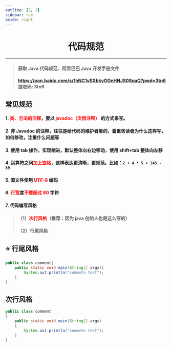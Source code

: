 ```yaml
---
outline: [2, 3]
sidebar: tue
aside: right
---
```


<h1 style="text-align: center; font-weight: bold;">代码规范</h1>

---

> #### 获取 Java 代码规范、阿里巴巴 Java 开发手册文件
>
> #### https://pan.baidu.com/s/1hNC1vSXbkvOGnHNJS0SqaQ?pwd=3tn6 提取码: 3tn6

## 常见规范

#### 1. <span style="color:red">类、方法的注释</span>，要以 <span style="color:red">javadoc（文档注释）</span> 的方式来写。

#### 2. 非 Javadoc 的注释，往往是给代码的维护者看的，着重告读者为什么这样写，如何修改，注重什么问题等

#### 3. 使用 tab 操作，实现缩进，默认整体向右边移动，使用 shift+tab 整体向左移

#### 4. 运算符之间<span style="color:red">加上空格</span>，这样表达更清晰，更规范。比如：`2 + 4 * 5 + 345 - 89`

#### 5. 源文件使用 <span style="color:red">UTF-8</span> 编码

#### 6. <span style="color:red">行宽</span>度<span style="color:red">不要超过 80</span> 字符

#### 7. 代码编写风格

> #### （1）<span style="color:red">次行风格</span>（推荐：因为 java 创始人也是这么写的）
>
> #### （2）行尾风格

## ⭐ 行尾风格

```java
public class comment{
	public static void main(String[] args){
		System.out.println("commetn test");
	}
}
```

## 次行风格

```java
public class comment
{
	public static void main(String[] args)
	{
		System.out.println("commetn test");
	}
}
```
